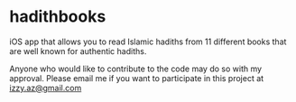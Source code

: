 hadithbooks
===========

iOS app that allows you to read Islamic hadiths from 11 different books that are well known for authentic hadiths.


Anyone who would like to contribute to the code may do so with my approval.  Please email me if you want to participate in this project at izzy.az@gmail.com
